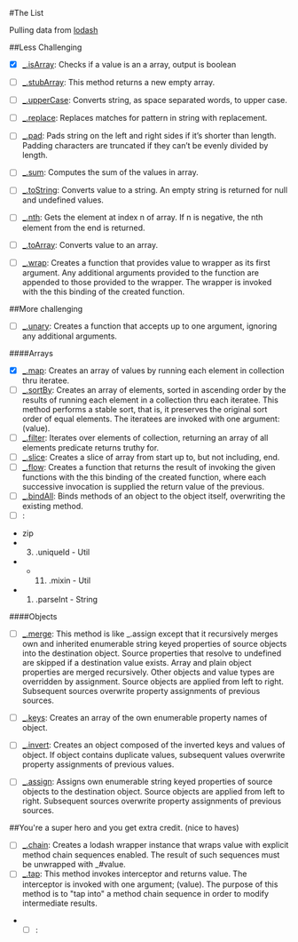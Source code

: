 #The List

Pulling data from [lodash](https://lodash.com/)

##Less Challenging

- [X] [_.isArray](https://lodash.com/docs#isArray): Checks if a value is an a array, output is boolean
- [ ] [_.stubArray](https://lodash.com/docs#stubArray): This method returns a new empty array.
- [ ] [_.upperCase](https://lodash.com/docs#upperCase): Converts string, as space separated words, to upper case.
- [ ] [_.replace](https://lodash.com/docs#replace): Replaces matches for pattern in string with replacement. 
- [ ] [_.pad](https://lodash.com/docs#pad): Pads string on the left and right sides if it’s shorter than length. Padding characters are truncated if they can’t be evenly divided by length.
- [ ] [_.sum](https://lodash.com/docs#sum): Computes the sum of the values in array.
- [ ] [_.toString](https://lodash.com/docs#toString): Converts value to a string. An empty string is returned for null and undefined values.
- [ ] [_.nth](https://lodash.com/docs#nth): Gets the element at index n of array. If n is negative, the nth element from the end is returned.
- [ ] [_.toArray](https://lodash.com/docs#toArray): Converts value to an array.
- [ ] [_.wrap](https://lodash.com/docs#wrap): Creates a function that provides value to wrapper as its first argument. Any additional arguments provided to the function are appended to those provided to the wrapper. The wrapper is invoked with the this binding of the created function.




##More challenging

- [ ] [_.unary](https://lodash.com/docs#unary): Creates a function that accepts up to one argument, ignoring any additional arguments.

####Arrays

- [X] [_.map](https://lodash.com/docs#map): Creates an array of values by running each element in collection thru iteratee.
- [ ] [_.sortBy](https://lodash.com/docs#sortBy): Creates an array of elements, sorted in ascending order by the results of running each element in a collection thru each iteratee. This method performs a stable sort, that is, it preserves the original sort order of equal elements. The iteratees are invoked with one argument: (value).
- [ ] [_.filter](https://lodash.com/docs#filter): Iterates over elements of collection, returning an array of all elements predicate returns truthy for. 
- [ ] [_.slice](https://lodash.com/docs#slice): Creates a slice of array from start up to, but not including, end.
- [ ] [_.flow](https://lodash.com/docs#flow): Creates a function that returns the result of invoking the given functions with the this binding of the created function, where each successive invocation is supplied the return value of the previous.
- [ ] [_.bindAll](https://lodash.com/docs#bindAll): Binds methods of an object to the object itself, overwriting the existing method.
- [ ] [](): 
- zip
- 3. .uniqueId  - Util
- - 11. .mixin  - Util
- 1. .parseInt  - String

####Objects

- [ ] [_.merge](https://lodash.com/docs#merge): This method is like _.assign except that it recursively merges own and inherited enumerable string keyed properties of source objects into the destination object. Source properties that resolve to undefined are skipped if a destination value exists. Array and plain object properties are merged recursively. Other objects and value types are overridden by assignment. Source objects are applied from left to right. Subsequent sources overwrite property assignments of previous sources. 
- [ ] [_.keys](https://lodash.com/docs#keys): Creates an array of the own enumerable property names of object. 
- [ ] [_.invert](https://lodash.com/docs#invert): Creates an object composed of the inverted keys and values of object. If object contains duplicate values, subsequent values overwrite property assignments of previous values.
- [ ] [_.assign](https://lodash.com/docs#assign): Assigns own enumerable string keyed properties of source objects to the destination object. Source objects are applied from left to right. Subsequent sources overwrite property assignments of previous sources. 



##You're a super hero and you get extra credit. (nice to haves)

- [ ] [_.chain](https://lodash.com/docs#chain): Creates a lodash wrapper instance that wraps value with explicit method chain sequences enabled. The result of such sequences must be unwrapped with _#value.
- [ ] [_.tap](https://lodash.com/docs#tap): This method invokes interceptor and returns value. The interceptor is invoked with one argument; (value). The purpose of this method is to "tap into" a method chain sequence in order to modify intermediate results.
- - [ ] [](): 
